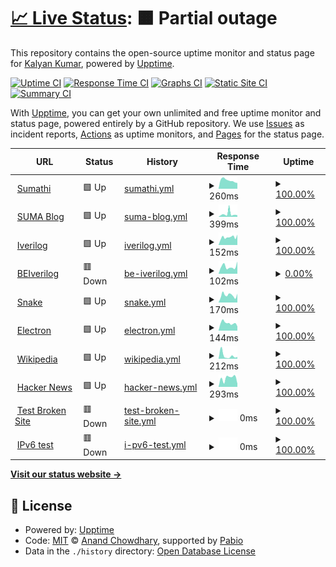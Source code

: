 # [📈 Live Status](https://pkalyankumar1010.github.io/uptime): <!--live status--> **🟧 Partial outage**

This repository contains the open-source uptime monitor and status page for [Kalyan Kumar](https://pkalyankumar1010.github.io/uptime), powered by [Upptime](https://github.com/upptime/upptime).

[![Uptime CI](https://github.com/pkalyankumar1010/uptime/workflows/Uptime%20CI/badge.svg)](https://github.com/pkalyankumar1010/uptime/actions?query=workflow%3A%22Uptime+CI%22)
[![Response Time CI](https://github.com/pkalyankumar1010/uptime/workflows/Response%20Time%20CI/badge.svg)](https://github.com/pkalyankumar1010/uptime/actions?query=workflow%3A%22Response+Time+CI%22)
[![Graphs CI](https://github.com/pkalyankumar1010/uptime/workflows/Graphs%20CI/badge.svg)](https://github.com/pkalyankumar1010/uptime/actions?query=workflow%3A%22Graphs+CI%22)
[![Static Site CI](https://github.com/pkalyankumar1010/uptime/workflows/Static%20Site%20CI/badge.svg)](https://github.com/pkalyankumar1010/uptime/actions?query=workflow%3A%22Static+Site+CI%22)
[![Summary CI](https://github.com/pkalyankumar1010/uptime/workflows/Summary%20CI/badge.svg)](https://github.com/pkalyankumar1010/uptime/actions?query=workflow%3A%22Summary+CI%22)

With [Upptime](https://upptime.js.org), you can get your own unlimited and free uptime monitor and status page, powered entirely by a GitHub repository. We use [Issues](https://github.com/pkalyankumar1010/uptime/issues) as incident reports, [Actions](https://github.com/pkalyankumar1010/uptime/actions) as uptime monitors, and [Pages](https://pkalyankumar1010.github.io/uptime) for the status page.

<!--start: status pages-->
<!-- This summary is generated by Upptime (https://github.com/upptime/upptime) -->
<!-- Do not edit this manually, your changes will be overwritten -->
<!-- prettier-ignore -->
| URL | Status | History | Response Time | Uptime |
| --- | ------ | ------- | ------------- | ------ |
| <img alt="" src="https://icons.duckduckgo.com/ip3/sumathi.dev.ico" height="13"> [Sumathi](https://sumathi.dev) | 🟩 Up | [sumathi.yml](https://github.com/pkalyankumar1010/uptime/commits/HEAD/history/sumathi.yml) | <details><summary><img alt="Response time graph" src="./graphs/sumathi/response-time-week.png" height="20"> 260ms</summary><br><a href="https://pkalyankumar1010.github.io/uptime/history/sumathi"><img alt="Response time 367" src="https://img.shields.io/endpoint?url=https%3A%2F%2Fraw.githubusercontent.com%2Fpkalyankumar1010%2Fuptime%2FHEAD%2Fapi%2Fsumathi%2Fresponse-time.json"></a><br><a href="https://pkalyankumar1010.github.io/uptime/history/sumathi"><img alt="24-hour response time 179" src="https://img.shields.io/endpoint?url=https%3A%2F%2Fraw.githubusercontent.com%2Fpkalyankumar1010%2Fuptime%2FHEAD%2Fapi%2Fsumathi%2Fresponse-time-day.json"></a><br><a href="https://pkalyankumar1010.github.io/uptime/history/sumathi"><img alt="7-day response time 260" src="https://img.shields.io/endpoint?url=https%3A%2F%2Fraw.githubusercontent.com%2Fpkalyankumar1010%2Fuptime%2FHEAD%2Fapi%2Fsumathi%2Fresponse-time-week.json"></a><br><a href="https://pkalyankumar1010.github.io/uptime/history/sumathi"><img alt="30-day response time 292" src="https://img.shields.io/endpoint?url=https%3A%2F%2Fraw.githubusercontent.com%2Fpkalyankumar1010%2Fuptime%2FHEAD%2Fapi%2Fsumathi%2Fresponse-time-month.json"></a><br><a href="https://pkalyankumar1010.github.io/uptime/history/sumathi"><img alt="1-year response time 367" src="https://img.shields.io/endpoint?url=https%3A%2F%2Fraw.githubusercontent.com%2Fpkalyankumar1010%2Fuptime%2FHEAD%2Fapi%2Fsumathi%2Fresponse-time-year.json"></a></details> | <details><summary><a href="https://pkalyankumar1010.github.io/uptime/history/sumathi">100.00%</a></summary><a href="https://pkalyankumar1010.github.io/uptime/history/sumathi"><img alt="All-time uptime 99.50%" src="https://img.shields.io/endpoint?url=https%3A%2F%2Fraw.githubusercontent.com%2Fpkalyankumar1010%2Fuptime%2FHEAD%2Fapi%2Fsumathi%2Fuptime.json"></a><br><a href="https://pkalyankumar1010.github.io/uptime/history/sumathi"><img alt="24-hour uptime 100.00%" src="https://img.shields.io/endpoint?url=https%3A%2F%2Fraw.githubusercontent.com%2Fpkalyankumar1010%2Fuptime%2FHEAD%2Fapi%2Fsumathi%2Fuptime-day.json"></a><br><a href="https://pkalyankumar1010.github.io/uptime/history/sumathi"><img alt="7-day uptime 100.00%" src="https://img.shields.io/endpoint?url=https%3A%2F%2Fraw.githubusercontent.com%2Fpkalyankumar1010%2Fuptime%2FHEAD%2Fapi%2Fsumathi%2Fuptime-week.json"></a><br><a href="https://pkalyankumar1010.github.io/uptime/history/sumathi"><img alt="30-day uptime 99.96%" src="https://img.shields.io/endpoint?url=https%3A%2F%2Fraw.githubusercontent.com%2Fpkalyankumar1010%2Fuptime%2FHEAD%2Fapi%2Fsumathi%2Fuptime-month.json"></a><br><a href="https://pkalyankumar1010.github.io/uptime/history/sumathi"><img alt="1-year uptime 97.44%" src="https://img.shields.io/endpoint?url=https%3A%2F%2Fraw.githubusercontent.com%2Fpkalyankumar1010%2Fuptime%2FHEAD%2Fapi%2Fsumathi%2Fuptime-year.json"></a></details>
| <img alt="" src="https://icons.duckduckgo.com/ip3/blog.sumathi.dev.ico" height="13"> [SUMA Blog](https://blog.sumathi.dev) | 🟩 Up | [suma-blog.yml](https://github.com/pkalyankumar1010/uptime/commits/HEAD/history/suma-blog.yml) | <details><summary><img alt="Response time graph" src="./graphs/suma-blog/response-time-week.png" height="20"> 399ms</summary><br><a href="https://pkalyankumar1010.github.io/uptime/history/suma-blog"><img alt="Response time 593" src="https://img.shields.io/endpoint?url=https%3A%2F%2Fraw.githubusercontent.com%2Fpkalyankumar1010%2Fuptime%2FHEAD%2Fapi%2Fsuma-blog%2Fresponse-time.json"></a><br><a href="https://pkalyankumar1010.github.io/uptime/history/suma-blog"><img alt="24-hour response time 220" src="https://img.shields.io/endpoint?url=https%3A%2F%2Fraw.githubusercontent.com%2Fpkalyankumar1010%2Fuptime%2FHEAD%2Fapi%2Fsuma-blog%2Fresponse-time-day.json"></a><br><a href="https://pkalyankumar1010.github.io/uptime/history/suma-blog"><img alt="7-day response time 399" src="https://img.shields.io/endpoint?url=https%3A%2F%2Fraw.githubusercontent.com%2Fpkalyankumar1010%2Fuptime%2FHEAD%2Fapi%2Fsuma-blog%2Fresponse-time-week.json"></a><br><a href="https://pkalyankumar1010.github.io/uptime/history/suma-blog"><img alt="30-day response time 412" src="https://img.shields.io/endpoint?url=https%3A%2F%2Fraw.githubusercontent.com%2Fpkalyankumar1010%2Fuptime%2FHEAD%2Fapi%2Fsuma-blog%2Fresponse-time-month.json"></a><br><a href="https://pkalyankumar1010.github.io/uptime/history/suma-blog"><img alt="1-year response time 593" src="https://img.shields.io/endpoint?url=https%3A%2F%2Fraw.githubusercontent.com%2Fpkalyankumar1010%2Fuptime%2FHEAD%2Fapi%2Fsuma-blog%2Fresponse-time-year.json"></a></details> | <details><summary><a href="https://pkalyankumar1010.github.io/uptime/history/suma-blog">100.00%</a></summary><a href="https://pkalyankumar1010.github.io/uptime/history/suma-blog"><img alt="All-time uptime 99.96%" src="https://img.shields.io/endpoint?url=https%3A%2F%2Fraw.githubusercontent.com%2Fpkalyankumar1010%2Fuptime%2FHEAD%2Fapi%2Fsuma-blog%2Fuptime.json"></a><br><a href="https://pkalyankumar1010.github.io/uptime/history/suma-blog"><img alt="24-hour uptime 100.00%" src="https://img.shields.io/endpoint?url=https%3A%2F%2Fraw.githubusercontent.com%2Fpkalyankumar1010%2Fuptime%2FHEAD%2Fapi%2Fsuma-blog%2Fuptime-day.json"></a><br><a href="https://pkalyankumar1010.github.io/uptime/history/suma-blog"><img alt="7-day uptime 100.00%" src="https://img.shields.io/endpoint?url=https%3A%2F%2Fraw.githubusercontent.com%2Fpkalyankumar1010%2Fuptime%2FHEAD%2Fapi%2Fsuma-blog%2Fuptime-week.json"></a><br><a href="https://pkalyankumar1010.github.io/uptime/history/suma-blog"><img alt="30-day uptime 100.00%" src="https://img.shields.io/endpoint?url=https%3A%2F%2Fraw.githubusercontent.com%2Fpkalyankumar1010%2Fuptime%2FHEAD%2Fapi%2Fsuma-blog%2Fuptime-month.json"></a><br><a href="https://pkalyankumar1010.github.io/uptime/history/suma-blog"><img alt="1-year uptime 99.96%" src="https://img.shields.io/endpoint?url=https%3A%2F%2Fraw.githubusercontent.com%2Fpkalyankumar1010%2Fuptime%2FHEAD%2Fapi%2Fsuma-blog%2Fuptime-year.json"></a></details>
| <img alt="" src="https://icons.duckduckgo.com/ip3/iverilog.sumathi.dev.ico" height="13"> [Iverilog](https://iverilog.sumathi.dev) | 🟩 Up | [iverilog.yml](https://github.com/pkalyankumar1010/uptime/commits/HEAD/history/iverilog.yml) | <details><summary><img alt="Response time graph" src="./graphs/iverilog/response-time-week.png" height="20"> 152ms</summary><br><a href="https://pkalyankumar1010.github.io/uptime/history/iverilog"><img alt="Response time 187" src="https://img.shields.io/endpoint?url=https%3A%2F%2Fraw.githubusercontent.com%2Fpkalyankumar1010%2Fuptime%2FHEAD%2Fapi%2Fiverilog%2Fresponse-time.json"></a><br><a href="https://pkalyankumar1010.github.io/uptime/history/iverilog"><img alt="24-hour response time 203" src="https://img.shields.io/endpoint?url=https%3A%2F%2Fraw.githubusercontent.com%2Fpkalyankumar1010%2Fuptime%2FHEAD%2Fapi%2Fiverilog%2Fresponse-time-day.json"></a><br><a href="https://pkalyankumar1010.github.io/uptime/history/iverilog"><img alt="7-day response time 152" src="https://img.shields.io/endpoint?url=https%3A%2F%2Fraw.githubusercontent.com%2Fpkalyankumar1010%2Fuptime%2FHEAD%2Fapi%2Fiverilog%2Fresponse-time-week.json"></a><br><a href="https://pkalyankumar1010.github.io/uptime/history/iverilog"><img alt="30-day response time 193" src="https://img.shields.io/endpoint?url=https%3A%2F%2Fraw.githubusercontent.com%2Fpkalyankumar1010%2Fuptime%2FHEAD%2Fapi%2Fiverilog%2Fresponse-time-month.json"></a><br><a href="https://pkalyankumar1010.github.io/uptime/history/iverilog"><img alt="1-year response time 187" src="https://img.shields.io/endpoint?url=https%3A%2F%2Fraw.githubusercontent.com%2Fpkalyankumar1010%2Fuptime%2FHEAD%2Fapi%2Fiverilog%2Fresponse-time-year.json"></a></details> | <details><summary><a href="https://pkalyankumar1010.github.io/uptime/history/iverilog">100.00%</a></summary><a href="https://pkalyankumar1010.github.io/uptime/history/iverilog"><img alt="All-time uptime 99.98%" src="https://img.shields.io/endpoint?url=https%3A%2F%2Fraw.githubusercontent.com%2Fpkalyankumar1010%2Fuptime%2FHEAD%2Fapi%2Fiverilog%2Fuptime.json"></a><br><a href="https://pkalyankumar1010.github.io/uptime/history/iverilog"><img alt="24-hour uptime 100.00%" src="https://img.shields.io/endpoint?url=https%3A%2F%2Fraw.githubusercontent.com%2Fpkalyankumar1010%2Fuptime%2FHEAD%2Fapi%2Fiverilog%2Fuptime-day.json"></a><br><a href="https://pkalyankumar1010.github.io/uptime/history/iverilog"><img alt="7-day uptime 100.00%" src="https://img.shields.io/endpoint?url=https%3A%2F%2Fraw.githubusercontent.com%2Fpkalyankumar1010%2Fuptime%2FHEAD%2Fapi%2Fiverilog%2Fuptime-week.json"></a><br><a href="https://pkalyankumar1010.github.io/uptime/history/iverilog"><img alt="30-day uptime 100.00%" src="https://img.shields.io/endpoint?url=https%3A%2F%2Fraw.githubusercontent.com%2Fpkalyankumar1010%2Fuptime%2FHEAD%2Fapi%2Fiverilog%2Fuptime-month.json"></a><br><a href="https://pkalyankumar1010.github.io/uptime/history/iverilog"><img alt="1-year uptime 99.98%" src="https://img.shields.io/endpoint?url=https%3A%2F%2Fraw.githubusercontent.com%2Fpkalyankumar1010%2Fuptime%2FHEAD%2Fapi%2Fiverilog%2Fuptime-year.json"></a></details>
| <img alt="" src="https://icons.duckduckgo.com/ip3/locbeiverilog.sumathi.dev.ico" height="13"> [BEIverilog](https://locbeiverilog.sumathi.dev/api/swagger/) | 🟥 Down | [be-iverilog.yml](https://github.com/pkalyankumar1010/uptime/commits/HEAD/history/be-iverilog.yml) | <details><summary><img alt="Response time graph" src="./graphs/be-iverilog/response-time-week.png" height="20"> 102ms</summary><br><a href="https://pkalyankumar1010.github.io/uptime/history/be-iverilog"><img alt="Response time 393" src="https://img.shields.io/endpoint?url=https%3A%2F%2Fraw.githubusercontent.com%2Fpkalyankumar1010%2Fuptime%2FHEAD%2Fapi%2Fbe-iverilog%2Fresponse-time.json"></a><br><a href="https://pkalyankumar1010.github.io/uptime/history/be-iverilog"><img alt="24-hour response time 173" src="https://img.shields.io/endpoint?url=https%3A%2F%2Fraw.githubusercontent.com%2Fpkalyankumar1010%2Fuptime%2FHEAD%2Fapi%2Fbe-iverilog%2Fresponse-time-day.json"></a><br><a href="https://pkalyankumar1010.github.io/uptime/history/be-iverilog"><img alt="7-day response time 102" src="https://img.shields.io/endpoint?url=https%3A%2F%2Fraw.githubusercontent.com%2Fpkalyankumar1010%2Fuptime%2FHEAD%2Fapi%2Fbe-iverilog%2Fresponse-time-week.json"></a><br><a href="https://pkalyankumar1010.github.io/uptime/history/be-iverilog"><img alt="30-day response time 443" src="https://img.shields.io/endpoint?url=https%3A%2F%2Fraw.githubusercontent.com%2Fpkalyankumar1010%2Fuptime%2FHEAD%2Fapi%2Fbe-iverilog%2Fresponse-time-month.json"></a><br><a href="https://pkalyankumar1010.github.io/uptime/history/be-iverilog"><img alt="1-year response time 393" src="https://img.shields.io/endpoint?url=https%3A%2F%2Fraw.githubusercontent.com%2Fpkalyankumar1010%2Fuptime%2FHEAD%2Fapi%2Fbe-iverilog%2Fresponse-time-year.json"></a></details> | <details><summary><a href="https://pkalyankumar1010.github.io/uptime/history/be-iverilog">0.00%</a></summary><a href="https://pkalyankumar1010.github.io/uptime/history/be-iverilog"><img alt="All-time uptime 1.81%" src="https://img.shields.io/endpoint?url=https%3A%2F%2Fraw.githubusercontent.com%2Fpkalyankumar1010%2Fuptime%2FHEAD%2Fapi%2Fbe-iverilog%2Fuptime.json"></a><br><a href="https://pkalyankumar1010.github.io/uptime/history/be-iverilog"><img alt="24-hour uptime 0.00%" src="https://img.shields.io/endpoint?url=https%3A%2F%2Fraw.githubusercontent.com%2Fpkalyankumar1010%2Fuptime%2FHEAD%2Fapi%2Fbe-iverilog%2Fuptime-day.json"></a><br><a href="https://pkalyankumar1010.github.io/uptime/history/be-iverilog"><img alt="7-day uptime 0.00%" src="https://img.shields.io/endpoint?url=https%3A%2F%2Fraw.githubusercontent.com%2Fpkalyankumar1010%2Fuptime%2FHEAD%2Fapi%2Fbe-iverilog%2Fuptime-week.json"></a><br><a href="https://pkalyankumar1010.github.io/uptime/history/be-iverilog"><img alt="30-day uptime 1.48%" src="https://img.shields.io/endpoint?url=https%3A%2F%2Fraw.githubusercontent.com%2Fpkalyankumar1010%2Fuptime%2FHEAD%2Fapi%2Fbe-iverilog%2Fuptime-month.json"></a><br><a href="https://pkalyankumar1010.github.io/uptime/history/be-iverilog"><img alt="1-year uptime 1.81%" src="https://img.shields.io/endpoint?url=https%3A%2F%2Fraw.githubusercontent.com%2Fpkalyankumar1010%2Fuptime%2FHEAD%2Fapi%2Fbe-iverilog%2Fuptime-year.json"></a></details>
| <img alt="" src="https://icons.duckduckgo.com/ip3/snake.sumathi.dev.ico" height="13"> [Snake](https://snake.sumathi.dev) | 🟩 Up | [snake.yml](https://github.com/pkalyankumar1010/uptime/commits/HEAD/history/snake.yml) | <details><summary><img alt="Response time graph" src="./graphs/snake/response-time-week.png" height="20"> 170ms</summary><br><a href="https://pkalyankumar1010.github.io/uptime/history/snake"><img alt="Response time 175" src="https://img.shields.io/endpoint?url=https%3A%2F%2Fraw.githubusercontent.com%2Fpkalyankumar1010%2Fuptime%2FHEAD%2Fapi%2Fsnake%2Fresponse-time.json"></a><br><a href="https://pkalyankumar1010.github.io/uptime/history/snake"><img alt="24-hour response time 204" src="https://img.shields.io/endpoint?url=https%3A%2F%2Fraw.githubusercontent.com%2Fpkalyankumar1010%2Fuptime%2FHEAD%2Fapi%2Fsnake%2Fresponse-time-day.json"></a><br><a href="https://pkalyankumar1010.github.io/uptime/history/snake"><img alt="7-day response time 170" src="https://img.shields.io/endpoint?url=https%3A%2F%2Fraw.githubusercontent.com%2Fpkalyankumar1010%2Fuptime%2FHEAD%2Fapi%2Fsnake%2Fresponse-time-week.json"></a><br><a href="https://pkalyankumar1010.github.io/uptime/history/snake"><img alt="30-day response time 174" src="https://img.shields.io/endpoint?url=https%3A%2F%2Fraw.githubusercontent.com%2Fpkalyankumar1010%2Fuptime%2FHEAD%2Fapi%2Fsnake%2Fresponse-time-month.json"></a><br><a href="https://pkalyankumar1010.github.io/uptime/history/snake"><img alt="1-year response time 175" src="https://img.shields.io/endpoint?url=https%3A%2F%2Fraw.githubusercontent.com%2Fpkalyankumar1010%2Fuptime%2FHEAD%2Fapi%2Fsnake%2Fresponse-time-year.json"></a></details> | <details><summary><a href="https://pkalyankumar1010.github.io/uptime/history/snake">100.00%</a></summary><a href="https://pkalyankumar1010.github.io/uptime/history/snake"><img alt="All-time uptime 99.98%" src="https://img.shields.io/endpoint?url=https%3A%2F%2Fraw.githubusercontent.com%2Fpkalyankumar1010%2Fuptime%2FHEAD%2Fapi%2Fsnake%2Fuptime.json"></a><br><a href="https://pkalyankumar1010.github.io/uptime/history/snake"><img alt="24-hour uptime 100.00%" src="https://img.shields.io/endpoint?url=https%3A%2F%2Fraw.githubusercontent.com%2Fpkalyankumar1010%2Fuptime%2FHEAD%2Fapi%2Fsnake%2Fuptime-day.json"></a><br><a href="https://pkalyankumar1010.github.io/uptime/history/snake"><img alt="7-day uptime 100.00%" src="https://img.shields.io/endpoint?url=https%3A%2F%2Fraw.githubusercontent.com%2Fpkalyankumar1010%2Fuptime%2FHEAD%2Fapi%2Fsnake%2Fuptime-week.json"></a><br><a href="https://pkalyankumar1010.github.io/uptime/history/snake"><img alt="30-day uptime 100.00%" src="https://img.shields.io/endpoint?url=https%3A%2F%2Fraw.githubusercontent.com%2Fpkalyankumar1010%2Fuptime%2FHEAD%2Fapi%2Fsnake%2Fuptime-month.json"></a><br><a href="https://pkalyankumar1010.github.io/uptime/history/snake"><img alt="1-year uptime 99.98%" src="https://img.shields.io/endpoint?url=https%3A%2F%2Fraw.githubusercontent.com%2Fpkalyankumar1010%2Fuptime%2FHEAD%2Fapi%2Fsnake%2Fuptime-year.json"></a></details>
| <img alt="" src="https://icons.duckduckgo.com/ip3/vite.sumathi.dev.ico" height="13"> [Electron](https://vite.sumathi.dev) | 🟩 Up | [electron.yml](https://github.com/pkalyankumar1010/uptime/commits/HEAD/history/electron.yml) | <details><summary><img alt="Response time graph" src="./graphs/electron/response-time-week.png" height="20"> 144ms</summary><br><a href="https://pkalyankumar1010.github.io/uptime/history/electron"><img alt="Response time 179" src="https://img.shields.io/endpoint?url=https%3A%2F%2Fraw.githubusercontent.com%2Fpkalyankumar1010%2Fuptime%2FHEAD%2Fapi%2Felectron%2Fresponse-time.json"></a><br><a href="https://pkalyankumar1010.github.io/uptime/history/electron"><img alt="24-hour response time 81" src="https://img.shields.io/endpoint?url=https%3A%2F%2Fraw.githubusercontent.com%2Fpkalyankumar1010%2Fuptime%2FHEAD%2Fapi%2Felectron%2Fresponse-time-day.json"></a><br><a href="https://pkalyankumar1010.github.io/uptime/history/electron"><img alt="7-day response time 144" src="https://img.shields.io/endpoint?url=https%3A%2F%2Fraw.githubusercontent.com%2Fpkalyankumar1010%2Fuptime%2FHEAD%2Fapi%2Felectron%2Fresponse-time-week.json"></a><br><a href="https://pkalyankumar1010.github.io/uptime/history/electron"><img alt="30-day response time 154" src="https://img.shields.io/endpoint?url=https%3A%2F%2Fraw.githubusercontent.com%2Fpkalyankumar1010%2Fuptime%2FHEAD%2Fapi%2Felectron%2Fresponse-time-month.json"></a><br><a href="https://pkalyankumar1010.github.io/uptime/history/electron"><img alt="1-year response time 179" src="https://img.shields.io/endpoint?url=https%3A%2F%2Fraw.githubusercontent.com%2Fpkalyankumar1010%2Fuptime%2FHEAD%2Fapi%2Felectron%2Fresponse-time-year.json"></a></details> | <details><summary><a href="https://pkalyankumar1010.github.io/uptime/history/electron">100.00%</a></summary><a href="https://pkalyankumar1010.github.io/uptime/history/electron"><img alt="All-time uptime 99.98%" src="https://img.shields.io/endpoint?url=https%3A%2F%2Fraw.githubusercontent.com%2Fpkalyankumar1010%2Fuptime%2FHEAD%2Fapi%2Felectron%2Fuptime.json"></a><br><a href="https://pkalyankumar1010.github.io/uptime/history/electron"><img alt="24-hour uptime 100.00%" src="https://img.shields.io/endpoint?url=https%3A%2F%2Fraw.githubusercontent.com%2Fpkalyankumar1010%2Fuptime%2FHEAD%2Fapi%2Felectron%2Fuptime-day.json"></a><br><a href="https://pkalyankumar1010.github.io/uptime/history/electron"><img alt="7-day uptime 100.00%" src="https://img.shields.io/endpoint?url=https%3A%2F%2Fraw.githubusercontent.com%2Fpkalyankumar1010%2Fuptime%2FHEAD%2Fapi%2Felectron%2Fuptime-week.json"></a><br><a href="https://pkalyankumar1010.github.io/uptime/history/electron"><img alt="30-day uptime 100.00%" src="https://img.shields.io/endpoint?url=https%3A%2F%2Fraw.githubusercontent.com%2Fpkalyankumar1010%2Fuptime%2FHEAD%2Fapi%2Felectron%2Fuptime-month.json"></a><br><a href="https://pkalyankumar1010.github.io/uptime/history/electron"><img alt="1-year uptime 99.98%" src="https://img.shields.io/endpoint?url=https%3A%2F%2Fraw.githubusercontent.com%2Fpkalyankumar1010%2Fuptime%2FHEAD%2Fapi%2Felectron%2Fuptime-year.json"></a></details>
| <img alt="" src="https://icons.duckduckgo.com/ip3/en.wikipedia.org.ico" height="13"> [Wikipedia](https://en.wikipedia.org) | 🟩 Up | [wikipedia.yml](https://github.com/pkalyankumar1010/uptime/commits/HEAD/history/wikipedia.yml) | <details><summary><img alt="Response time graph" src="./graphs/wikipedia/response-time-week.png" height="20"> 212ms</summary><br><a href="https://pkalyankumar1010.github.io/uptime/history/wikipedia"><img alt="Response time 192" src="https://img.shields.io/endpoint?url=https%3A%2F%2Fraw.githubusercontent.com%2Fpkalyankumar1010%2Fuptime%2FHEAD%2Fapi%2Fwikipedia%2Fresponse-time.json"></a><br><a href="https://pkalyankumar1010.github.io/uptime/history/wikipedia"><img alt="24-hour response time 119" src="https://img.shields.io/endpoint?url=https%3A%2F%2Fraw.githubusercontent.com%2Fpkalyankumar1010%2Fuptime%2FHEAD%2Fapi%2Fwikipedia%2Fresponse-time-day.json"></a><br><a href="https://pkalyankumar1010.github.io/uptime/history/wikipedia"><img alt="7-day response time 212" src="https://img.shields.io/endpoint?url=https%3A%2F%2Fraw.githubusercontent.com%2Fpkalyankumar1010%2Fuptime%2FHEAD%2Fapi%2Fwikipedia%2Fresponse-time-week.json"></a><br><a href="https://pkalyankumar1010.github.io/uptime/history/wikipedia"><img alt="30-day response time 271" src="https://img.shields.io/endpoint?url=https%3A%2F%2Fraw.githubusercontent.com%2Fpkalyankumar1010%2Fuptime%2FHEAD%2Fapi%2Fwikipedia%2Fresponse-time-month.json"></a><br><a href="https://pkalyankumar1010.github.io/uptime/history/wikipedia"><img alt="1-year response time 192" src="https://img.shields.io/endpoint?url=https%3A%2F%2Fraw.githubusercontent.com%2Fpkalyankumar1010%2Fuptime%2FHEAD%2Fapi%2Fwikipedia%2Fresponse-time-year.json"></a></details> | <details><summary><a href="https://pkalyankumar1010.github.io/uptime/history/wikipedia">100.00%</a></summary><a href="https://pkalyankumar1010.github.io/uptime/history/wikipedia"><img alt="All-time uptime 100.00%" src="https://img.shields.io/endpoint?url=https%3A%2F%2Fraw.githubusercontent.com%2Fpkalyankumar1010%2Fuptime%2FHEAD%2Fapi%2Fwikipedia%2Fuptime.json"></a><br><a href="https://pkalyankumar1010.github.io/uptime/history/wikipedia"><img alt="24-hour uptime 100.00%" src="https://img.shields.io/endpoint?url=https%3A%2F%2Fraw.githubusercontent.com%2Fpkalyankumar1010%2Fuptime%2FHEAD%2Fapi%2Fwikipedia%2Fuptime-day.json"></a><br><a href="https://pkalyankumar1010.github.io/uptime/history/wikipedia"><img alt="7-day uptime 100.00%" src="https://img.shields.io/endpoint?url=https%3A%2F%2Fraw.githubusercontent.com%2Fpkalyankumar1010%2Fuptime%2FHEAD%2Fapi%2Fwikipedia%2Fuptime-week.json"></a><br><a href="https://pkalyankumar1010.github.io/uptime/history/wikipedia"><img alt="30-day uptime 100.00%" src="https://img.shields.io/endpoint?url=https%3A%2F%2Fraw.githubusercontent.com%2Fpkalyankumar1010%2Fuptime%2FHEAD%2Fapi%2Fwikipedia%2Fuptime-month.json"></a><br><a href="https://pkalyankumar1010.github.io/uptime/history/wikipedia"><img alt="1-year uptime 100.00%" src="https://img.shields.io/endpoint?url=https%3A%2F%2Fraw.githubusercontent.com%2Fpkalyankumar1010%2Fuptime%2FHEAD%2Fapi%2Fwikipedia%2Fuptime-year.json"></a></details>
| <img alt="" src="https://icons.duckduckgo.com/ip3/news.ycombinator.com.ico" height="13"> [Hacker News](https://news.ycombinator.com) | 🟩 Up | [hacker-news.yml](https://github.com/pkalyankumar1010/uptime/commits/HEAD/history/hacker-news.yml) | <details><summary><img alt="Response time graph" src="./graphs/hacker-news/response-time-week.png" height="20"> 293ms</summary><br><a href="https://pkalyankumar1010.github.io/uptime/history/hacker-news"><img alt="Response time 322" src="https://img.shields.io/endpoint?url=https%3A%2F%2Fraw.githubusercontent.com%2Fpkalyankumar1010%2Fuptime%2FHEAD%2Fapi%2Fhacker-news%2Fresponse-time.json"></a><br><a href="https://pkalyankumar1010.github.io/uptime/history/hacker-news"><img alt="24-hour response time 108" src="https://img.shields.io/endpoint?url=https%3A%2F%2Fraw.githubusercontent.com%2Fpkalyankumar1010%2Fuptime%2FHEAD%2Fapi%2Fhacker-news%2Fresponse-time-day.json"></a><br><a href="https://pkalyankumar1010.github.io/uptime/history/hacker-news"><img alt="7-day response time 293" src="https://img.shields.io/endpoint?url=https%3A%2F%2Fraw.githubusercontent.com%2Fpkalyankumar1010%2Fuptime%2FHEAD%2Fapi%2Fhacker-news%2Fresponse-time-week.json"></a><br><a href="https://pkalyankumar1010.github.io/uptime/history/hacker-news"><img alt="30-day response time 297" src="https://img.shields.io/endpoint?url=https%3A%2F%2Fraw.githubusercontent.com%2Fpkalyankumar1010%2Fuptime%2FHEAD%2Fapi%2Fhacker-news%2Fresponse-time-month.json"></a><br><a href="https://pkalyankumar1010.github.io/uptime/history/hacker-news"><img alt="1-year response time 322" src="https://img.shields.io/endpoint?url=https%3A%2F%2Fraw.githubusercontent.com%2Fpkalyankumar1010%2Fuptime%2FHEAD%2Fapi%2Fhacker-news%2Fresponse-time-year.json"></a></details> | <details><summary><a href="https://pkalyankumar1010.github.io/uptime/history/hacker-news">100.00%</a></summary><a href="https://pkalyankumar1010.github.io/uptime/history/hacker-news"><img alt="All-time uptime 100.00%" src="https://img.shields.io/endpoint?url=https%3A%2F%2Fraw.githubusercontent.com%2Fpkalyankumar1010%2Fuptime%2FHEAD%2Fapi%2Fhacker-news%2Fuptime.json"></a><br><a href="https://pkalyankumar1010.github.io/uptime/history/hacker-news"><img alt="24-hour uptime 100.00%" src="https://img.shields.io/endpoint?url=https%3A%2F%2Fraw.githubusercontent.com%2Fpkalyankumar1010%2Fuptime%2FHEAD%2Fapi%2Fhacker-news%2Fuptime-day.json"></a><br><a href="https://pkalyankumar1010.github.io/uptime/history/hacker-news"><img alt="7-day uptime 100.00%" src="https://img.shields.io/endpoint?url=https%3A%2F%2Fraw.githubusercontent.com%2Fpkalyankumar1010%2Fuptime%2FHEAD%2Fapi%2Fhacker-news%2Fuptime-week.json"></a><br><a href="https://pkalyankumar1010.github.io/uptime/history/hacker-news"><img alt="30-day uptime 100.00%" src="https://img.shields.io/endpoint?url=https%3A%2F%2Fraw.githubusercontent.com%2Fpkalyankumar1010%2Fuptime%2FHEAD%2Fapi%2Fhacker-news%2Fuptime-month.json"></a><br><a href="https://pkalyankumar1010.github.io/uptime/history/hacker-news"><img alt="1-year uptime 99.98%" src="https://img.shields.io/endpoint?url=https%3A%2F%2Fraw.githubusercontent.com%2Fpkalyankumar1010%2Fuptime%2FHEAD%2Fapi%2Fhacker-news%2Fuptime-year.json"></a></details>
| <img alt="" src="https://icons.duckduckgo.com/ip3/thissitedoesnotexist.koj.co.ico" height="13"> [Test Broken Site](https://thissitedoesnotexist.koj.co) | 🟥 Down | [test-broken-site.yml](https://github.com/pkalyankumar1010/uptime/commits/HEAD/history/test-broken-site.yml) | <details><summary><img alt="Response time graph" src="./graphs/test-broken-site/response-time-week.png" height="20"> 0ms</summary><br><a href="https://pkalyankumar1010.github.io/uptime/history/test-broken-site"><img alt="Response time 0" src="https://img.shields.io/endpoint?url=https%3A%2F%2Fraw.githubusercontent.com%2Fpkalyankumar1010%2Fuptime%2FHEAD%2Fapi%2Ftest-broken-site%2Fresponse-time.json"></a><br><a href="https://pkalyankumar1010.github.io/uptime/history/test-broken-site"><img alt="24-hour response time 0" src="https://img.shields.io/endpoint?url=https%3A%2F%2Fraw.githubusercontent.com%2Fpkalyankumar1010%2Fuptime%2FHEAD%2Fapi%2Ftest-broken-site%2Fresponse-time-day.json"></a><br><a href="https://pkalyankumar1010.github.io/uptime/history/test-broken-site"><img alt="7-day response time 0" src="https://img.shields.io/endpoint?url=https%3A%2F%2Fraw.githubusercontent.com%2Fpkalyankumar1010%2Fuptime%2FHEAD%2Fapi%2Ftest-broken-site%2Fresponse-time-week.json"></a><br><a href="https://pkalyankumar1010.github.io/uptime/history/test-broken-site"><img alt="30-day response time 0" src="https://img.shields.io/endpoint?url=https%3A%2F%2Fraw.githubusercontent.com%2Fpkalyankumar1010%2Fuptime%2FHEAD%2Fapi%2Ftest-broken-site%2Fresponse-time-month.json"></a><br><a href="https://pkalyankumar1010.github.io/uptime/history/test-broken-site"><img alt="1-year response time 0" src="https://img.shields.io/endpoint?url=https%3A%2F%2Fraw.githubusercontent.com%2Fpkalyankumar1010%2Fuptime%2FHEAD%2Fapi%2Ftest-broken-site%2Fresponse-time-year.json"></a></details> | <details><summary><a href="https://pkalyankumar1010.github.io/uptime/history/test-broken-site">100.00%</a></summary><a href="https://pkalyankumar1010.github.io/uptime/history/test-broken-site"><img alt="All-time uptime 100.00%" src="https://img.shields.io/endpoint?url=https%3A%2F%2Fraw.githubusercontent.com%2Fpkalyankumar1010%2Fuptime%2FHEAD%2Fapi%2Ftest-broken-site%2Fuptime.json"></a><br><a href="https://pkalyankumar1010.github.io/uptime/history/test-broken-site"><img alt="24-hour uptime 100.00%" src="https://img.shields.io/endpoint?url=https%3A%2F%2Fraw.githubusercontent.com%2Fpkalyankumar1010%2Fuptime%2FHEAD%2Fapi%2Ftest-broken-site%2Fuptime-day.json"></a><br><a href="https://pkalyankumar1010.github.io/uptime/history/test-broken-site"><img alt="7-day uptime 100.00%" src="https://img.shields.io/endpoint?url=https%3A%2F%2Fraw.githubusercontent.com%2Fpkalyankumar1010%2Fuptime%2FHEAD%2Fapi%2Ftest-broken-site%2Fuptime-week.json"></a><br><a href="https://pkalyankumar1010.github.io/uptime/history/test-broken-site"><img alt="30-day uptime 100.00%" src="https://img.shields.io/endpoint?url=https%3A%2F%2Fraw.githubusercontent.com%2Fpkalyankumar1010%2Fuptime%2FHEAD%2Fapi%2Ftest-broken-site%2Fuptime-month.json"></a><br><a href="https://pkalyankumar1010.github.io/uptime/history/test-broken-site"><img alt="1-year uptime 100.00%" src="https://img.shields.io/endpoint?url=https%3A%2F%2Fraw.githubusercontent.com%2Fpkalyankumar1010%2Fuptime%2FHEAD%2Fapi%2Ftest-broken-site%2Fuptime-year.json"></a></details>
| <img alt="" src="https://icons.duckduckgo.com/ip3/null.ico" height="13"> [IPv6 test](forwardemail.net) | 🟥 Down | [i-pv6-test.yml](https://github.com/pkalyankumar1010/uptime/commits/HEAD/history/i-pv6-test.yml) | <details><summary><img alt="Response time graph" src="./graphs/i-pv6-test/response-time-week.png" height="20"> 0ms</summary><br><a href="https://pkalyankumar1010.github.io/uptime/history/i-pv6-test"><img alt="Response time 0" src="https://img.shields.io/endpoint?url=https%3A%2F%2Fraw.githubusercontent.com%2Fpkalyankumar1010%2Fuptime%2FHEAD%2Fapi%2Fi-pv6-test%2Fresponse-time.json"></a><br><a href="https://pkalyankumar1010.github.io/uptime/history/i-pv6-test"><img alt="24-hour response time 0" src="https://img.shields.io/endpoint?url=https%3A%2F%2Fraw.githubusercontent.com%2Fpkalyankumar1010%2Fuptime%2FHEAD%2Fapi%2Fi-pv6-test%2Fresponse-time-day.json"></a><br><a href="https://pkalyankumar1010.github.io/uptime/history/i-pv6-test"><img alt="7-day response time 0" src="https://img.shields.io/endpoint?url=https%3A%2F%2Fraw.githubusercontent.com%2Fpkalyankumar1010%2Fuptime%2FHEAD%2Fapi%2Fi-pv6-test%2Fresponse-time-week.json"></a><br><a href="https://pkalyankumar1010.github.io/uptime/history/i-pv6-test"><img alt="30-day response time 0" src="https://img.shields.io/endpoint?url=https%3A%2F%2Fraw.githubusercontent.com%2Fpkalyankumar1010%2Fuptime%2FHEAD%2Fapi%2Fi-pv6-test%2Fresponse-time-month.json"></a><br><a href="https://pkalyankumar1010.github.io/uptime/history/i-pv6-test"><img alt="1-year response time 0" src="https://img.shields.io/endpoint?url=https%3A%2F%2Fraw.githubusercontent.com%2Fpkalyankumar1010%2Fuptime%2FHEAD%2Fapi%2Fi-pv6-test%2Fresponse-time-year.json"></a></details> | <details><summary><a href="https://pkalyankumar1010.github.io/uptime/history/i-pv6-test">100.00%</a></summary><a href="https://pkalyankumar1010.github.io/uptime/history/i-pv6-test"><img alt="All-time uptime 100.00%" src="https://img.shields.io/endpoint?url=https%3A%2F%2Fraw.githubusercontent.com%2Fpkalyankumar1010%2Fuptime%2FHEAD%2Fapi%2Fi-pv6-test%2Fuptime.json"></a><br><a href="https://pkalyankumar1010.github.io/uptime/history/i-pv6-test"><img alt="24-hour uptime 100.00%" src="https://img.shields.io/endpoint?url=https%3A%2F%2Fraw.githubusercontent.com%2Fpkalyankumar1010%2Fuptime%2FHEAD%2Fapi%2Fi-pv6-test%2Fuptime-day.json"></a><br><a href="https://pkalyankumar1010.github.io/uptime/history/i-pv6-test"><img alt="7-day uptime 100.00%" src="https://img.shields.io/endpoint?url=https%3A%2F%2Fraw.githubusercontent.com%2Fpkalyankumar1010%2Fuptime%2FHEAD%2Fapi%2Fi-pv6-test%2Fuptime-week.json"></a><br><a href="https://pkalyankumar1010.github.io/uptime/history/i-pv6-test"><img alt="30-day uptime 100.00%" src="https://img.shields.io/endpoint?url=https%3A%2F%2Fraw.githubusercontent.com%2Fpkalyankumar1010%2Fuptime%2FHEAD%2Fapi%2Fi-pv6-test%2Fuptime-month.json"></a><br><a href="https://pkalyankumar1010.github.io/uptime/history/i-pv6-test"><img alt="1-year uptime 100.00%" src="https://img.shields.io/endpoint?url=https%3A%2F%2Fraw.githubusercontent.com%2Fpkalyankumar1010%2Fuptime%2FHEAD%2Fapi%2Fi-pv6-test%2Fuptime-year.json"></a></details>

<!--end: status pages-->

[**Visit our status website →**](https://pkalyankumar1010.github.io/uptime)

## 📄 License

- Powered by: [Upptime](https://github.com/upptime/upptime)
- Code: [MIT](./LICENSE) © [Anand Chowdhary](https://anandchowdhary.com), supported by [Pabio](https://pabio.com)
- Data in the `./history` directory: [Open Database License](https://opendatacommons.org/licenses/odbl/1-0/)
